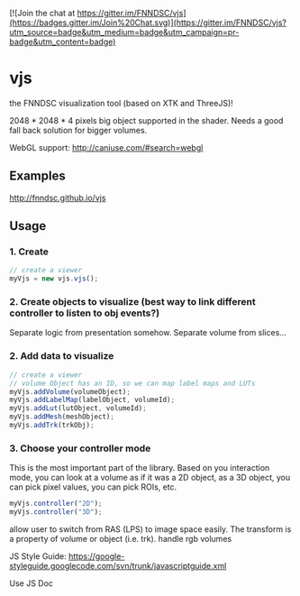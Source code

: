 [![Join the chat at https://gitter.im/FNNDSC/vjs](https://badges.gitter.im/Join%20Chat.svg)](https://gitter.im/FNNDSC/vjs?utm_source=badge&utm_medium=badge&utm_campaign=pr-badge&utm_content=badge)

# vjs

the FNNDSC visualization tool (based on XTK and ThreeJS)!

2048 * 2048 * 4 pixels big object supported in the shader. Needs a good fall back solution for bigger volumes.

WebGL support: http://caniuse.com/#search=webgl

## Examples

http://fnndsc.github.io/vjs

## Usage

### 1. Create

```javascript
// create a viewer
myVjs = new vjs.vjs();
```

### 2. Create objects to visualize (best way to link different controller to listen to obj events?)

Separate logic from presentation somehow. Separate volume from slices...

### 2. Add data to visualize

```javascript
// create a viewer
// volume Object has an ID, so we can map label maps and LUTs
myVjs.addVolume(volumeObject);
myVjs.addLabelMap(labelObject, volumeId);
myVjs.addLut(lutObject, volumeId);
myVjs.addMesh(meshObject);
myVjs.addTrk(trkObj);
```


### 3. Choose your controller mode
This is the most important part of the library. Based on you interaction mode, you can look at a volume as if it was a 2D object, as a 3D object, you can pick pixel values, you can pick ROIs, etc.

```javascript
myVjs.controller("2D");
myVjs.controller("3D");

```

allow user to switch from RAS (LPS) to image space easily. The transform is a property of volume or object (i.e. trk).
handle rgb volumes

JS Style Guide:
https://google-styleguide.googlecode.com/svn/trunk/javascriptguide.xml

Use JS Doc
